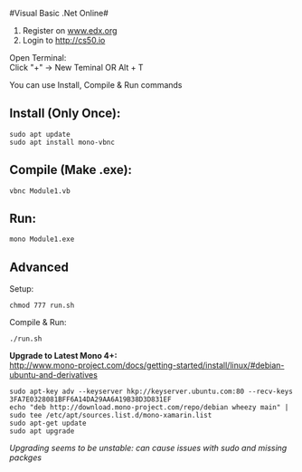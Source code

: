 #Visual Basic .Net Online#

1. Register on www.edx.org  
2. Login to http://cs50.io 

Open Terminal:  
Click "+" -> New Teminal OR Alt + T     

You can use Install, Compile & Run commands     

Install (Only Once):
-
    sudo apt update     
    sudo apt install mono-vbnc      

Compile (Make .exe):    
-
    vbnc Module1.vb 

Run:    
-
    mono Module1.exe    

Advanced
-
Setup:  

    chmod 777 run.sh    
    
Compile & Run:   

    ./run.sh
    
**Upgrade to Latest Mono 4+:**  
http://www.mono-project.com/docs/getting-started/install/linux/#debian-ubuntu-and-derivatives

    sudo apt-key adv --keyserver hkp://keyserver.ubuntu.com:80 --recv-keys 3FA7E0328081BFF6A14DA29AA6A19B38D3D831EF
    echo "deb http://download.mono-project.com/repo/debian wheezy main" | sudo tee /etc/apt/sources.list.d/mono-xamarin.list
    sudo apt-get update
    sudo apt upgrade
    
*Upgrading seems to be unstable: can cause issues with sudo and missing packges*
